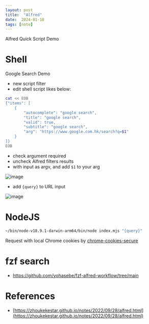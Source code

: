 ```yaml
---
layout: post
title:  "Alfred"
date:  2024-01-10
tags: [note]
---
```


 Alfred Quick Script Demo

# Shell

  Google Search Demo

* new script filter
* edit shell script likes below:

```sh
cat << EOB
{"items": [
	{
		"autocomplete": "google search",
		"title": "google search",
		"valid": true,
		"subtitle": "google search",
		"arg": "https://www.google.com.hk/search?q=$1"
	}
]}
EOB
```

* check argument required
* uncheck Alfred filters results
* with input as argv, and add `$1` to your arg

![image](https://github.com/zhoukekestar/notes/assets/7157346/60a477d0-1a7b-48e1-b6bb-abbb094ea18a)

* add `{query}` to URL input

![image](https://github.com/zhoukekestar/notes/assets/7157346/bf420110-a1f9-4fea-ba3b-f549d0d73065)


# NodeJS

```sh
~/bin/node-v18.9.1-darwin-arm64/bin/node index.mjs "{query}"
```

  Request with local Chrome cookies by [chrome-cookies-secure](https://anpm.alibaba-inc.com/package/chrome-cookies-secure#jar-used-with-request)

# fzf search

* https://github.com/yohasebe/fzf-alfred-workflow/tree/main

# References

* [https://zhoukekestar.github.io/notes/2022/09/28/alfred.html](https://zhoukekestar.github.io/notes/2022/09/28/alfred.html)

